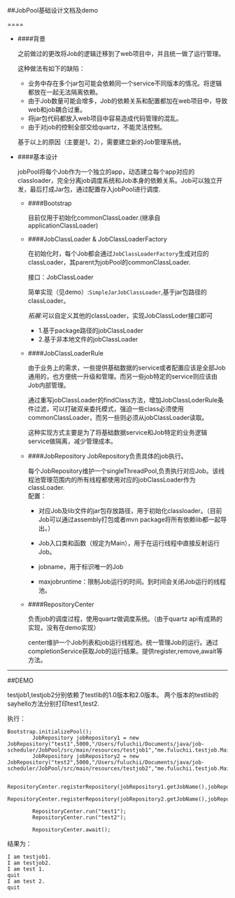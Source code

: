 ##JobPool基础设计文档及demo

====

+ ####背景

	之前做过的更改将Job的逻辑迁移到了web项目中，并且统一做了运行管理。
	
	这种做法有如下的缺陷：
	- 业务中存在多个jar包可能会依赖同一个service不同版本的情况。将逻辑都放在一起无法隔离依赖。
	- 由于Job数量可能会增多，Job的依赖关系和配置都加在web项目中，导致web和job耦合过重。
	- 将jar包代码都放入web项目中容易造成代码管理的混乱。
	- 由于对job的控制全部交给quartz，不能灵活控制。
	
	
	基于以上的原因（主要是1，2），需要建立新的Job管理系统。
	
+ ####基本设计

	jobPool将每个Job作为一个独立的app，动态建立每个app对应的classloader，完全分离job调度系统和Job本身的依赖关系。Job可以独立开发，最后打成Jar包，通过配置存入jobPool进行调度.
	
	* ####Bootstrap
	
		目前仅用于初始化commonClassLoader.(继承自applicationClassLoader)
	
	* ####JobClassLoader & JobClassLoaderFactory
	
		在初始化时，每个Job都会通过`JobClassLoaderFactory`生成对应的classLoader，其parent为jobPool的commonClassLoader.
		
		接口：JobClassLoader
		
		简单实现（见demo）:`SimpleJarJobClassLoader`,基于jar包路径的classLoader。
		
		*拓展*:可以自定义其他的classLoader，实现JobClassLoder接口即可
		+ 1.基于package路径的jobClassLoader
		+ 2.基于非本地文件的jobClassLoader
		
	* ####JobClassLoaderRule
		
		由于业务上的需求，一些提供基础数据的service或者配置应该是全部Job通用的，也方便统一升级和管理。而另一些job特定的service则应该由Job内部管理。
		
		通过重写jobClassLoader的findClass方法，增加JobClassLoderRule条件过滤，可以打破双亲委托模式，强迫一些class必须使用commonClassLoader，而另一些则必须从jobClassLoader读取。
		
		这种实现方式主要是为了将基础数据service和Job特定的业务逻辑service做隔离，减少管理成本。
		
	* ####JobRepository
		JobRepository负责具体的job执行。
		
		每个JobRepository维护一个singleThreadPool,负责执行对应Job。该线程池管理范围内的所有线程都使用对应的jobClassLoader作为classLoader.		
		配置：
		
		- 对应Job及lib文件的jar包存放路径，用于初始化classloader。（目前Job可以通过assembly打包或者mvn package将所有依赖lib都一起导出。）
		
		- Job入口类和函数（规定为Main），用于在运行线程中直接反射运行Job。
		
		- jobname，用于标识唯一的Job
		
		- maxjobruntime：限制Job运行的时间。到时间会关闭Job运行的线程池。
		
	* ####RepositoryCenter
	
		负责job的调度过程，使用quartz做调度系统。（由于quartz api有成熟的实现，没有在demo实现）
		
		center维护一个Job列表和job运行线程池。统一管理Job的运行。通过completionService获取Job的运行结果。提供register,remove,await等方法。
		
----
##DEMO

testjob1,testjob2分别依赖了testlib的1.0版本和2.0版本。
两个版本的testlib的sayhello方法分别打印test1,test2.

执行：

	Bootstrap.initializePool();
            JobRepository jobRepository1 = new JobRepository("test1",5000,"/Users/fuluchii/Documents/java/job-scheduler/JobPool/src/main/resources/testjob1","me.fuluchii.testjob.Main.Main");
            JobRepository jobRepository2 = new JobRepository("test2",5000,"/Users/fuluchii/Documents/java/job-scheduler/JobPool/src/main/resources/testjob2","me.fuluchii.testjob.Main.Main");

            RepositoryCenter.registerRepository(jobRepository1.getJobName(),jobRepository1);
            RepositoryCenter.registerRepository(jobRepository2.getJobName(),jobRepository2);

            RepositoryCenter.run("test1");
            RepositoryCenter.run("test2");

            RepositoryCenter.await();
            	
	
结果为：
	
	I am testjob1.
	I am testjob2.
	I am test 1.
	quit
	I am test 2.
	quit
		
	
		
		
		
		
		
		
	
	
	
	
	
